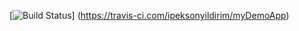 [![Build Status](https://travis-ci.com/ipeksonyildirim/myDemoApp.svg?branch=main)]
(https://travis-ci.com/ipeksonyildirim/myDemoApp)
